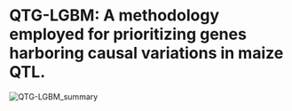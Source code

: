 # QTG-LGBM: A methodology employed for prioritizing genes harboring causal variations in maize QTL.
![QTG-LGBM_summary](img/QTG_summary)
